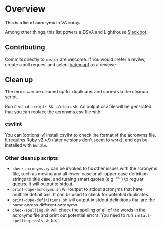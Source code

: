 # Overview

This is a list of acronyms in VA today.

Among other things, this list powers a DSVA and Lighthouse [Slack bot](https://github.com/department-of-veterans-affairs/wtf-bot).

## Contributing

Commits directly to `master` are welcome. If you would prefer a review, create a pull request and select [batemapf](https://github.com/batemapf) as a reviewer.

## Clean up
The terms can be cleaned up for duplicates and sorted via the cleanup script.

Run it via `cd scripts && ./clean.sh`. An output.csv file will be generated that you can replace the acronyms.csv file with.

### csvlint
You can (optionally) install [csvlint](https://github.com/theodi/csvlint.rb) to check the format of the acronyms file. It requires Ruby v2.4.9 (later versions don't seem to work), and can be installed with `bundle`.

### Other cleanup scripts
* `check_acronyms.py` can be invoked to fix other issues with the acronyms file, such as moving any all-lower-case or all-upper-case definition strings to title case, and turning smart quotes (e.g. “”‘’) to regular quotes. It will output to stdout.
* `print-dupe-acronyms.sh` will output to stdout acronyms that have multiple definitions. It can be used to check for potential duplicates.
* `print-dupe-definitions.sh` will output to stdout definitions that are the same across different acronyms.
* `check-spelling.sh` will check the spelling of all of the words in the acronyms file and print out potential errors. You need to run `install-spelling-tools.sh` first.
